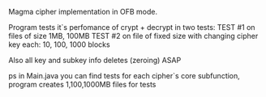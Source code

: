 Magma cipher implementation in OFB mode.

Program tests it`s perfomance of crypt + decrypt in two tests:
  TEST #1 on files of size 1MB, 100MB
  TEST #2 on file of fixed size with changing cipher key each: 10, 100, 1000 blocks

Also all key and subkey info deletes (zeroing) ASAP

ps in Main.java you can find tests for each cipher`s core subfunction, program creates 1,100,1000MB files for tests 
